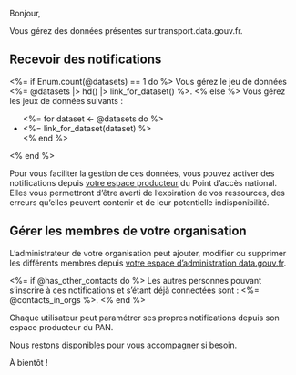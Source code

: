 Bonjour,

Vous gérez des données présentes sur transport.data.gouv.fr.

## Recevoir des notifications

<%= if Enum.count(@datasets) == 1 do %>
Vous gérez le jeu de données <%= @datasets |> hd() |> link_for_dataset() %>.
<% else %>
Vous gérez les jeux de données suivants :
<ul>
  <%= for dataset <- @datasets do %>
  <li><%= link_for_dataset(dataset) %></li>
  <% end %>
</ul>
<% end %>

Pour vous faciliter la gestion de ces données, vous pouvez activer des notifications depuis [votre espace producteur](<%= TransportWeb.Router.Helpers.page_url(TransportWeb.Endpoint, :espace_producteur) %>) du Point d’accès national. Elles vous permettront d’être averti de l’expiration de vos ressources, des erreurs qu’elles peuvent contenir et de leur potentielle indisponibilité.

## Gérer les membres de votre organisation

L’administrateur de votre organisation peut ajouter, modifier ou supprimer les différents membres depuis [votre espace d’administration data.gouv.fr](<%= @manage_organization_url %>).

<%= if @has_other_contacts do %>
Les autres personnes pouvant s’inscrire à ces notifications et s’étant déjà connectées sont : <%= @contacts_in_orgs %>.
<% end %>

Chaque utilisateur peut paramétrer ses propres notifications depuis son espace producteur du PAN.

Nous restons disponibles pour vous accompagner si besoin.

À bientôt !
